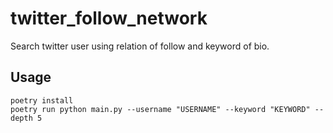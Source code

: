 # twitter_follow_network

Search twitter user using relation of follow and keyword of bio.

## Usage

```
poetry install
poetry run python main.py --username "USERNAME" --keyword "KEYWORD" --depth 5 
```